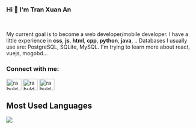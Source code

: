 ### Hi  👋 I'm Tran Xuan An

<br>

My current goal is to become a web developer/mobile developer. I have a little experience in **css**, **js**, **html**, **cpp**, **python**, **java**, .. Databases I usually use are: PostgreSQL, SQLite, MySQL. I'm trying to learn more about react, vuejs, mogobd...


### Connect with me:
<a href="tranxuana2803@gmail.com" target="blank"><img align="center" src="https://img.icons8.com/ios-filled/344/gmail-new.png" alt="rahuldkjain" height="30" width="40" /></a>
<a href="https://www.linkedin.com/in/tr%E1%BA%A7n-xu%C3%A2n-an-8b6174204" target="blank"><img align="center" src="https://cdn.jsdelivr.net/npm/simple-icons@3.0.1/icons/linkedin.svg" alt="rahuldkjain" height="30" width="40" /></a>
<a href="19120047@outlook.com.vn" target="blank"><img align="center" src="https://cdn.icon-icons.com/icons2/887/PNG/128/Outlook_icon-icons.com_68993.png" alt="rahuldkjain" height="30" width="40" /></a>

## Most Used Languages

<a href="https://github.com/anuraghazra/github-readme-stats">
  <img align="left" src="https://github-readme-stats.vercel.app/api/top-langs/?username=TranXuanAn2803&repo=github-readme-stats&layout=compact&show_icons=true&hide_border=true&theme=react&hide=html" />
</a>

  
